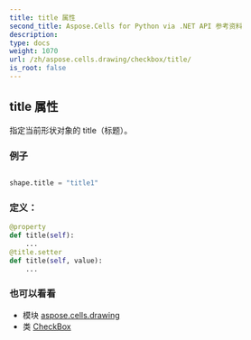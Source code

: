 ```yaml
---
title: title 属性
second_title: Aspose.Cells for Python via .NET API 参考资料
description:
type: docs
weight: 1070
url: /zh/aspose.cells.drawing/checkbox/title/
is_root: false
---
```

## title 属性

指定当前形状对象的 title（标题）。

### 例子

```python

shape.title = "title1"

```
### 定义：
```python
@property
def title(self):
    ...
@title.setter
def title(self, value):
    ...
```

### 也可以看看
* 模块 [aspose.cells.drawing](../../)
* 类 [CheckBox](/cells/python-net/zh/aspose.cells.drawing/checkbox)
